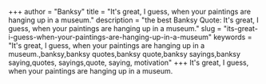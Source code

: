 +++
author = "Banksy"
title = "It's great, I guess, when your paintings are hanging up in a museum."
description = "the best Banksy Quote: It's great, I guess, when your paintings are hanging up in a museum."
slug = "its-great-i-guess-when-your-paintings-are-hanging-up-in-a-museum"
keywords = "It's great, I guess, when your paintings are hanging up in a museum.,banksy,banksy quotes,banksy quote,banksy sayings,banksy saying,quotes, sayings,quote, saying, motivation"
+++
It's great, I guess, when your paintings are hanging up in a museum.

